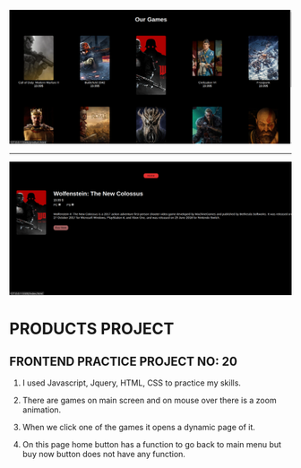 ![example1](productsProject1.png)

<hr>

![example2](productsProject2.png)

# PRODUCTS PROJECT

## FRONTEND PRACTICE PROJECT NO: 20

1. I used Javascript, Jquery, HTML, CSS to practice my skills.

2. There are games on main screen and on mouse over there is a zoom animation.

3. When we click one of the games it opens a dynamic page of it.

4. On this page home button has a function to go back to main menu but buy now button does not have any function.

